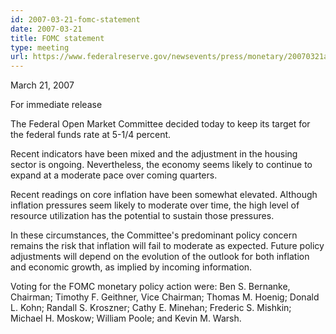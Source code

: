 ```yaml
---
id: 2007-03-21-fomc-statement
date: 2007-03-21
title: FOMC statement
type: meeting
url: https://www.federalreserve.gov/newsevents/press/monetary/20070321a.htm
---
```


March 21, 2007

For immediate release

The Federal Open Market Committee decided today to keep its target for the federal funds rate at 5-1/4 percent.

Recent indicators have been mixed and the adjustment in the housing sector is ongoing. Nevertheless, the economy seems likely to continue to expand at a moderate pace over coming quarters.

Recent readings on core inflation have been somewhat elevated. Although inflation pressures seem likely to moderate over time, the high level of resource utilization has the potential to sustain those pressures.

In these circumstances, the Committee's predominant policy concern remains the risk that inflation will fail to moderate as expected. Future policy adjustments will depend on the evolution of the outlook for both inflation and economic growth, as implied by incoming information.

Voting for the FOMC monetary policy action were: Ben S. Bernanke, Chairman; Timothy F. Geithner, Vice Chairman; Thomas M. Hoenig; Donald L. Kohn; Randall S. Kroszner; Cathy E. Minehan; Frederic S. Mishkin; Michael H. Moskow; William Poole; and Kevin M. Warsh.